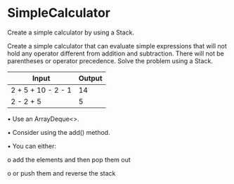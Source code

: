 # SimpleCalculator
Create a simple calculator by using a Stack.

Create a simple calculator that can evaluate simple expressions that will not hold any operator different from addition and subtraction. There will not be parentheses or operator precedence.
Solve the problem using a Stack.

Input	| Output
------|-------
2 + 5 + 10 - 2 - 1 | 14
2 - 2 + 5 | 5

•	Use an ArrayDeque<>.

•	Consider using the add() method.

•	You can either:

o	add the elements and then pop them out

o	or push them and reverse the stack
